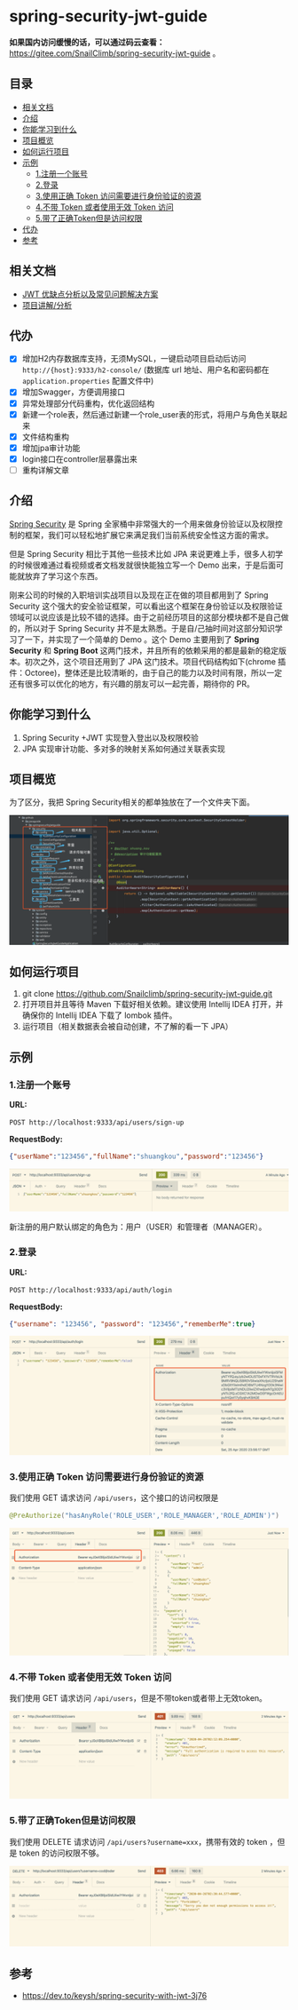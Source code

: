 
# spring-security-jwt-guide

**如果国内访问缓慢的话，可以通过码云查看：** https://gitee.com/SnailClimb/spring-security-jwt-guide 。


## 目录


- [相关文档](#相关文档)
- [介绍](#介绍)
- [你能学习到什么](#你能学习到什么)
- [项目概览](#项目概览)
- [如何运行项目](#如何运行项目)
- [示例](#示例)
    - [1.注册一个账号](#1注册一个账号)
    - [2.登录](#2登录)
    - [3.使用正确 Token 访问需要进行身份验证的资源](#3使用正确-token-访问需要进行身份验证的资源)
    - [4.不带 Token 或者使用无效 Token 访问](#4不带-token-或者使用无效-token-访问)
    - [5.带了正确Token但是访问权限](#5带了正确token但是访问权限)
- [代办](#代办)
- [参考](#参考)

## 相关文档

- [JWT 优缺点分析以及常见问题解决方案](https://github.com/Snailclimb/JavaGuide/blob/master/docs/system-design/authority-certification/JWT-advantages-and-disadvantages.md)
- [项目讲解/分析](./docs/SpringSecurity介绍.md)

## 代办

- [x] 增加H2内存数据库支持，无须MySQL，一键启动项目启动后访问 `http://{host}:9333/h2-console/` (数据库 url 地址、用户名和密码都在  `application.properties` 配置文件中)
- [x] 增加Swagger，方便调用接口
- [x] 异常处理部分代码重构，优化返回结构
- [x] 新建一个role表，然后通过新建一个role_user表的形式，将用户与角色关联起来
- [x] 文件结构重构
- [x] 增加jpa审计功能
- [x] login接口在controller层暴露出来
- [ ] 重构详解文章

## 介绍

[Spring Security](https://spring.io/projects/spring-security ) 是 Spring 全家桶中非常强大的一个用来做身份验证以及权限控制的框架，我们可以轻松地扩展它来满足我们当前系统安全性这方面的需求。

但是 Spring Security 相比于其他一些技术比如 JPA 来说更难上手，很多人初学的时候很难通过看视频或者文档发就很快能独立写一个 Demo 出来，于是后面可能就放弃了学习这个东西。

刚来公司的时候的入职培训实战项目以及现在正在做的项目都用到了 Spring Security 这个强大的安全验证框架，可以看出这个框架在身份验证以及权限验证领域可以说应该是比较不错的选择。由于之前经历项目的这部分模块都不是自己做的，所以对于 Spring Security 并不是太熟悉。于是自/己抽时间对这部分知识学习了一下，并实现了一个简单的 Demo 。这个 Demo 主要用到了 **Spring Security** 和 **Spring Boot** 这两门技术，并且所有的依赖采用的都是最新的稳定版本。初次之外，这个项目还用到了 JPA 这门技术。项目代码结构如下(chrome 插件：Octoree)，整体还是比较清晰的，由于自己的能力以及时间有限，所以一定还有很多可以优化的地方，有兴趣的朋友可以一起完善，期待你的 PR。


## 你能学习到什么

1. Spring Security +JWT 实现登入登出以及权限校验
2. JPA 实现审计功能、多对多的映射关系如何通过关联表实现

## 项目概览

为了区分，我把 Spring Security相关的都单独放在了一个文件夹下面。

![](./pictures/structure.png)


## 如何运行项目

1. git clone https://github.com/Snailclimb/spring-security-jwt-guide.git
2. 打开项目并且等待 Maven 下载好相关依赖。建议使用 Intellij IDEA 打开，并确保你的 Intellij IDEA 下载了 lombok 插件。
4. 运行项目（相关数据表会被自动创建，不了解的看一下 JPA）

## 示例

### 1.注册一个账号

**URL:**

`POST http://localhost:9333/api/users/sign-up`

**RequestBody:**

```json
{"userName":"123456","fullName":"shuangkou","password":"123456"}
```

![注册](./pictures/sign-up.png)

新注册的用户默认绑定的角色为：用户（USER）和管理者（MANAGER）。

### 2.登录

**URL:**

`POST http://localhost:9333/api/auth/login`

**RequestBody:**

```json
{"username": "123456", "password": "123456","rememberMe":true}
```

![登录](./pictures/login.png)


### 3.使用正确 Token 访问需要进行身份验证的资源

我们使用 GET 请求访问 `/api/users`，这个接口的访问权限是

```java
@PreAuthorize("hasAnyRole('ROLE_USER','ROLE_MANAGER','ROLE_ADMIN')")
```

![Access resources that require authentication](./pictures/access-resources-that-require-authentication.png)

### 4.不带 Token 或者使用无效 Token 访问

我们使用 GET 请求访问 `/api/users`，但是不带token或者带上无效token。


![Access resources that require authentication without token or with invalid token](./pictures/access-resources-that-require-authentication2.png)

### 5.带了正确Token但是访问权限

我们使用 DELETE 请求访问 `/api/users?username=xxx`，携带有效的 token ，但是 token 的访问权限不够。

![](./pictures/not-have-enough-permission.png)

## 参考

- https://dev.to/keysh/spring-security-with-jwt-3j76
